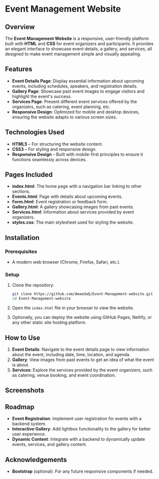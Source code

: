 
# Event Management Website

## Overview

The **Event Management Website** is a responsive, user-friendly platform built with **HTML** and **CSS** for event organizers and participants. It provides an elegant interface to showcase event details, a gallery, and services, all designed to make event management simple and visually appealing.

## Features

- **Event Details Page**: Display essential information about upcoming events, including schedules, speakers, and registration details.
- **Gallery Page**: Showcase past event images to engage visitors and highlight the event's success.
- **Services Page**: Present different event services offered by the organizers, such as catering, event planning, etc.
- **Responsive Design**: Optimized for mobile and desktop devices, ensuring the website adapts to various screen sizes.

## Technologies Used

- **HTML5** – For structuring the website content.
- **CSS3** – For styling and responsive design.
- **Responsive Design** – Built with mobile-first principles to ensure it functions seamlessly across devices.

## Pages Included

- **index.html**: The home page with a navigation bar linking to other sections.
- **Events.html**: Page with details about upcoming events.
- **Form.html**: Event registration or feedback form.
- **Gallery.html**: A gallery showcasing images from past events.
- **Services.html**: Information about services provided by event organizers.
- **styles.css**: The main stylesheet used for styling the website.

## Installation

### Prerequisites

- A modern web browser (Chrome, Firefox, Safari, etc.).

### Setup

1. Clone the repository:
   ```bash
   git clone https://github.com/AmaedaQ/Event-Management-website.git
   cd Event-Management-website
   ```

2. Open the `index.html` file in your browser to view the website.

3. Optionally, you can deploy the website using GitHub Pages, Netlify, or any other static site hosting platform.

## How to Use

1. **Event Details**: Navigate to the event details page to view information about the event, including date, time, location, and agenda.
2. **Gallery**: View images from past events to get an idea of what the event is about.
3. **Services**: Explore the services provided by the event organizers, such as catering, venue booking, and event coordination.

## Screenshots


## Roadmap

- **Event Registration**: Implement user registration for events with a backend system.
- **Interactive Gallery**: Add lightbox functionality to the gallery for better user experience.
- **Dynamic Content**: Integrate with a backend to dynamically update events, services, and gallery content.


## Acknowledgements

- **Bootstrap** (optional): For any future responsive components if needed.
